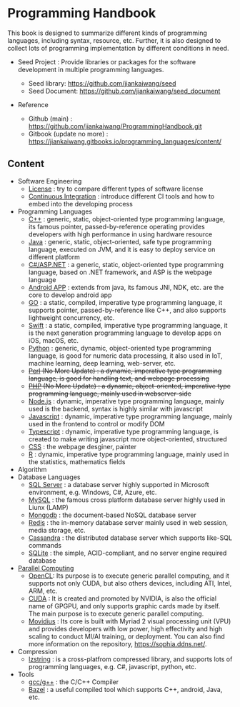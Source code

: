 # Programming Handbook



This book is designed to summarize different kinds of programming languages, including syntax, resource, etc. Further, it is also designed to collect lots of programming implementation by different conditions in need. 



* Seed Project : Provide libraries or packages for the software development in multiple programming languages.

  * Seed library: https://github.com/jiankaiwang/seed
  * Seed Document: https://github.com/jiankaiwang/seed_document

  

* Reference
  * Github (main) : https://github.com/jiankaiwang/ProgrammingHandbook.git
  * Gitbook (update no more) : https://jiankaiwang.gitbooks.io/programming_languages/content/



## Content



* Software Engineering
    * [License](license/README.md) : try to compare different types of software license
    * [Continuous Integration](continuous_integration/README.md) : introduce different CI tools and how to embed into the developing process
* Programming Languages
    * [C++](cpp/README.md) : generic, static, object-oriented type programming language, its famous pointer, passed-by-reference operating provides developers with high performance in using hardware resource
    * [Java](java/README.md) : generic, static, object-oriented, safe type programming language, executed on JVM, and it is easy to deploy service on different platform
    * [C#/ASP.NET](csharp/README.md) : a generic, static, object-oriented type programming language, based on .NET framework, and ASP is the webpage language
    * [Android APP](android/README.md) : extends from java, its famous JNI, NDK, etc. are the core to develop android app
    * [GO](go/README.md) : a static, compiled, imperative type programming language, it supports pointer, passed-by-reference like C++, and also supports lightweight concurrency, etc.
    * [Swift](swift/README.md) : a static, compiled, imperative type programming language, it is the next generation programming language to develop apps on iOS, macOS, etc.
    * [Python](python/README.md) : generic, dynamic, object-oriented type programming language, is good for numeric data processing, it also used in IoT, machine learning, deep learning, web-server, etc.
    * ~~[Perl](perl/README.md) (No More Update) : a dynamic, imperative type programming language, is good for handling text, and webpage processing~~
    * ~~[PHP](php/README.md) (No More Update) : a dynamic, object-oriented, imperative type programming language, mainly used in webserver-side~~
    * [Node.js](nodejs/README.md) : dynamic, imperative type programming language, mainly used is the backend, syntax is  highly similar with javascript
    * [Javascript](javascript/README.md) : dynamic, imperative type programming language, mainly used in the frontend to control or modify DOM
    * [Typescript](typescript/README.md) : dynamic, imperative type programming language, is created to make writing javascript more object-oriented, structured
    * [CSS](css/README.md) : the webpage desginer, painter
    * [R](rscript/README.md) : dynamic, imperative type programming language, mainly used in the statistics, mathematics fields
* Algorithm
* Database Languages
    * [SQL Server](sqlserver/README.md) : a database server highly supported in Microsoft environment, e.g. Windows, C#, Azure, etc. 
    * [MySQL](mysql/README.md) : the famous cross platform database server highly used in Liunx (LAMP) 
    * [Mongodb](mongodb/README.md) : the document-based NoSQL database server 
    * [Redis](redis/README.md) : the in-memory database server mainly used in web session, media storage, etc. 
    * [Cassandra](cassandra/README.md) : the distributed database server which supports like-SQL commands 
    * [SQLite](sqlite/README.md) : the simple, ACID-compliant, and no server engine required database
* [Parallel Computing](parallel/README.md)
    * [OpenCL](opencl/README.md): Its purpose is to execute generic parallel computing, and it supports not only CUDA, but also others devices, including ATI, Intel, ARM, etc.
    * [CUDA](cuda/README.md) : It is created and promoted by NVIDIA, is also the official name of GPGPU, and only supports graphic cards made by itself. The main purpose is to execute  generic parallel computing.
    * [Movidius](movidius/README.md) : Its core is built with Myriad 2 visual processing unit (VPU) and provides developers with low power, high effectivity and high scaling to conduct MI/AI training, or deployment. You can also find more information on the repository, https://sophia.ddns.net/.
* Compression
    * [lzstring](LZ-string/README.md) : is a cross-platfrom compressed library, and supports lots of programming languages, e.g. C#, javascript, python, etc.
* Tools
    * [gcc/g++](gccgpp/README.md) : the C/C++ Compiler
    * [Bazel](bazel/README.md) : a useful compiled tool which supports C++, android, Java, etc.




